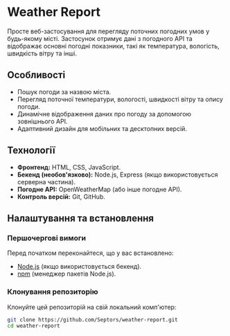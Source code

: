 # Weather Report

Просте веб-застосування для перегляду поточних погодних умов у будь-якому місті. Застосунок отримує дані з погодного API та відображає основні погодні показники, такі як температура, вологість, швидкість вітру та інші.

## Особливості
- Пошук погоди за назвою міста.
- Перегляд поточної температури, вологості, швидкості вітру та опису погоди.
- Динамічне відображення даних про погоду за допомогою зовнішнього API.
- Адаптивний дизайн для мобільних та десктопних версій.

## Технології
- **Фронтенд:** HTML, CSS, JavaScript.
- **Бекенд (необов'язково):** Node.js, Express (якщо використовується серверна частина).
- **Погодне API:** OpenWeatherMap (або інше погодне API).
- **Контроль версій:** Git, GitHub.

## Налаштування та встановлення

### Першочергові вимоги

Перед початком переконайтеся, що у вас встановлено:
- [Node.js](https://nodejs.org/) (якщо використовується бекенд).
- [npm](https://www.npmjs.com/) (менеджер пакетів Node.js).

### Клонування репозиторію

Клонуйте цей репозиторій на свій локальний комп'ютер:

```bash
git clone https://github.com/Septors/weather-report.git
cd weather-report